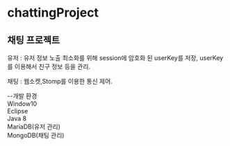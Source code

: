 # chattingProject
<h2>채팅 프로젝트</h2>

유저 : 
유저 정보 노출 최소화를 위해 session에 암호화 된 userKey를 저장, userKey를 이용해서 친구 정보 등을 관리.

채팅 : 
웹소켓,Stomp를 이용한 통신 제어.



--개발 환경
<br/>
Window10<br/>
Eclipse<br/>
Java 8<br/>
MariaDB(유저 관리)<br/>
MongoDB(채팅 관리)<br/>




